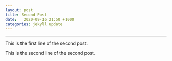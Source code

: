 ```yaml
---
layout: post
title: Second Post
date:   2020-09-16 21:50 +1000
categories: jekyll update
---
```

---

This is the first line of the second post.

This is the second line of the second post.
